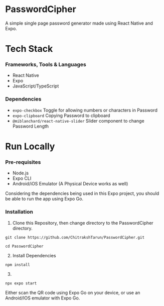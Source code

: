 # PasswordCipher

A simple single page password generator made using React Native and Expo.

# Tech Stack

### Frameworks, Tools & Languages

- React Native
- Expo
- JavaScript/TypeScript

### Dependencies

- `expo-checkbox` Toggle for allowing numbers or characters in Password
- `expo-clipboard` Copying Password to clipboard
- `@miblanchard/react-native-slider` Slider component to change Password Length

# Run Locally

### Pre-requisites

- Node.js
- Expo CLI
- Android/iOS Emulator (A Physical Device works as well)

Considering the dependencies being used in this Expo project, you should be able to run the app using Expo Go.

### Installation

1. Clone this Repository, then change directory to the PasswordCipher directory.

```
git clone https://github.com/ChitrakshTarun/PasswordCipher.git
```

```
cd PasswordCipher
```

2. Install Dependencies

```
npm install
```

3.

```
npx expo start
```

Either scan the QR code using Expo Go on your device, or use an Android/IOS emulator with Expo Go.
